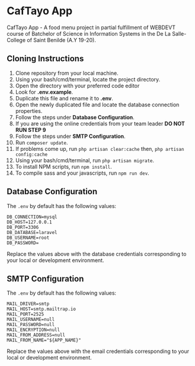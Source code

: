 # CafTayo App
CafTayo App - A food menu project in partial fulfillment of WEBDEVT course of Batchelor of Science in Information Systems in the De La Salle-College of Saint Benilde (A.Y 19-20).

## Cloning Instructions
1. Clone repository from your local machine.
2. Using your bash/cmd/terminal, locate the project directory.
3. Open the directory with your preferred code editor
4. Look for **.env.example**.
5. Duplicate this file and rename it to **.env**.
8. Open the newly duplicated file and locate the database connection properties.
9. Follow the steps under **Database Configuration**.
10. If you are using the online credentials from your team leader **DO NOT RUN STEP 9**
11. Follow the steps under **SMTP Configuration**.
6. Run `composer update`.
7. If problems come up, run `php artisan clear:cache` then, `php artisan config:cache`
12. Using your bash/cmd/terminal, run `php artisan migrate`.
13. To install NPM scripts, run `npm install`. 
14. To compile sass and your javascripts, run `npm run dev`.

## Database Configuration
The `.env` by default has the following values:

```
DB_CONNECTION=mysql
DB_HOST=127.0.0.1
DB_PORT=3306
DB_DATABASE=laravel
DB_USERNAME=root
DB_PASSWORD=

```

Replace the values above with the database credentials corresponding to your local or development environment. 

## SMTP Configuration
The `.env` by default has the following values:

```
MAIL_DRIVER=smtp
MAIL_HOST=smtp.mailtrap.io
MAIL_PORT=2525
MAIL_USERNAME=null
MAIL_PASSWORD=null
MAIL_ENCRYPTION=null
MAIL_FROM_ADDRESS=null
MAIL_FROM_NAME="${APP_NAME}"

```

Replace the values above with the email credentials corresponding to your local or development environment. 
